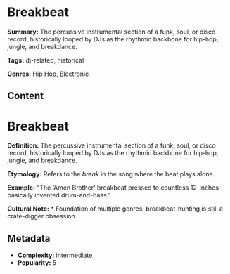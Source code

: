 # Breakbeat

**Summary:** The percussive instrumental section of a funk, soul, or disco record, historically looped by DJs as the rhythmic backbone for hip-hop, jungle, and breakdance.

**Tags:** dj-related, historical

**Genres:** Hip Hop, Electronic

## Content

# Breakbeat

**Definition:** The percussive instrumental section of a funk, soul, or disco record, historically looped by DJs as the rhythmic backbone for hip-hop, jungle, and breakdance.

**Etymology:** Refers to the *break* in the song where the beat plays alone.

**Example:** “The ‘Amen Brother’ breakbeat pressed to countless 12-inches basically invented drum-and-bass.”

**Cultural Note:** * Foundation of multiple genres; breakbeat-hunting is still a crate-digger obsession.

## Metadata

- **Complexity:** intermediate
- **Popularity:** 5
